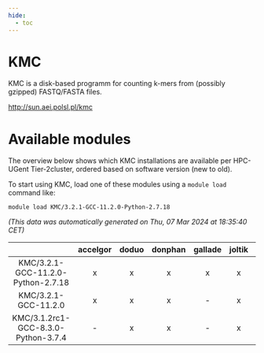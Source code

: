```yaml
---
hide:
  - toc
---
```


KMC
===


KMC is a disk-based programm for counting k-mers from (possibly gzipped) FASTQ/FASTA files.

http://sun.aei.polsl.pl/kmc
# Available modules


The overview below shows which KMC installations are available per HPC-UGent Tier-2cluster, ordered based on software version (new to old).

To start using KMC, load one of these modules using a `module load` command like:

```shell
module load KMC/3.2.1-GCC-11.2.0-Python-2.7.18
```

*(This data was automatically generated on Thu, 07 Mar 2024 at 18:35:40 CET)*  

| |accelgor|doduo|donphan|gallade|joltik|skitty|
| :---: | :---: | :---: | :---: | :---: | :---: | :---: |
|KMC/3.2.1-GCC-11.2.0-Python-2.7.18|x|x|x|x|x|x|
|KMC/3.2.1-GCC-11.2.0|x|x|x|-|x|x|
|KMC/3.1.2rc1-GCC-8.3.0-Python-3.7.4|-|x|x|-|x|-|
